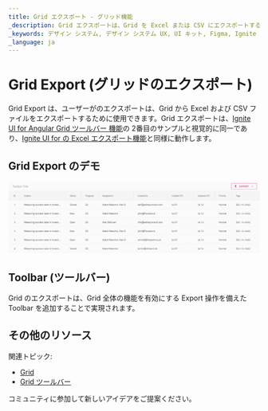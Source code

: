 ```yaml
---
title: Grid エクスポート - グリッド機能
_description: Grid エクスポートは、Grid を Excel または CSV にエクスポートする手段を提供します。
_keywords: デザイン システム, デザイン システム UX, UI キット, Figma, Ignite UI for Angular, Angular, Angular デザイン システム, Figma からコードをエクスポート, Angular 用のデザイン キット, Figma HTML, Figma to HTML, Figma UI キット
_language: ja
---
```


# Grid Export (グリッドのエクスポート)

Grid Export は、ユーザーがのエクスポートは、Grid から Excel および CSV ファイルをエクスポートするために使用できます。Grid エクスポートは、[Ignite UI for Angular Grid ツールバー 機能](https://jp.infragistics.com/products/ignite-ui-angular/angular/components/grid/toolbar.html)の 2番目のサンプルと視覚的に同一であり、[Ignite UI for の Excel エクスポート機能](https://jp.infragistics.com/products/ignite-ui-angular/angular/components/grid/export_excel.html)と同様に動作します。

## Grid Export のデモ

<img class="responsive-img" src="../images/grid_export_demo.png" srcset="../images/grid_export_demo@2x.png 2x" />

## Toolbar (ツールバー)

Grid のエクスポートは、Grid 全体の機能を有効にする Export 操作を備えた Toolbar を追加することで実現されます。

## その他のリソース

関連トピック:

- [Grid](grid.md)
- [Grid ツールバー](grid-toolbar.md)
  <div class="divider--half"></div>

コミュニティに参加して新しいアイデアをご提案ください。
